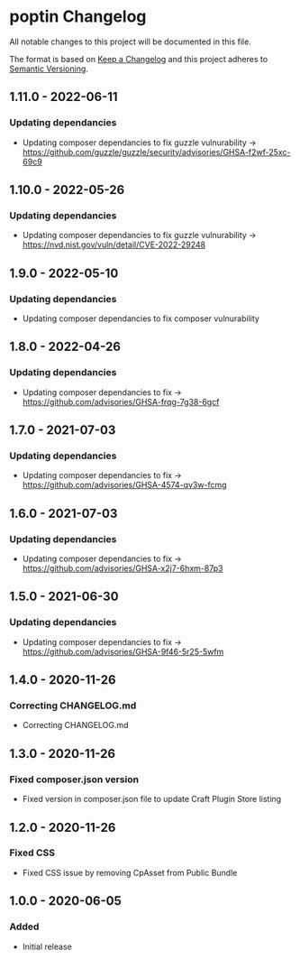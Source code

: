 # poptin Changelog

All notable changes to this project will be documented in this file.

The format is based on [Keep a Changelog](http://keepachangelog.com/) and this project adheres to [Semantic Versioning](http://semver.org/).

## 1.11.0 - 2022-06-11
### Updating dependancies
- Updating composer dependancies to fix guzzle vulnurability -> https://github.com/guzzle/guzzle/security/advisories/GHSA-f2wf-25xc-69c9

## 1.10.0 - 2022-05-26
### Updating dependancies
- Updating composer dependancies to fix guzzle vulnurability -> https://nvd.nist.gov/vuln/detail/CVE-2022-29248

## 1.9.0 - 2022-05-10
### Updating dependancies
- Updating composer dependancies to fix composer vulnurability

## 1.8.0 - 2022-04-26
### Updating dependancies
- Updating composer dependancies to fix -> https://github.com/advisories/GHSA-frqg-7g38-6gcf

## 1.7.0 - 2021-07-03
### Updating dependancies
- Updating composer dependancies to fix -> https://github.com/advisories/GHSA-4574-qv3w-fcmg

## 1.6.0 - 2021-07-03
### Updating dependancies
- Updating composer dependancies to fix -> https://github.com/advisories/GHSA-x2j7-6hxm-87p3

## 1.5.0 - 2021-06-30
### Updating dependancies
- Updating composer dependancies to fix -> https://github.com/advisories/GHSA-9f46-5r25-5wfm

## 1.4.0 - 2020-11-26
### Correcting CHANGELOG.md
- Correcting CHANGELOG.md

## 1.3.0 - 2020-11-26
### Fixed composer.json version
- Fixed version in composer.json file to update Craft Plugin Store listing

## 1.2.0 - 2020-11-26
### Fixed CSS
- Fixed CSS issue by removing CpAsset from Public Bundle

## 1.0.0 - 2020-06-05
### Added
- Initial release